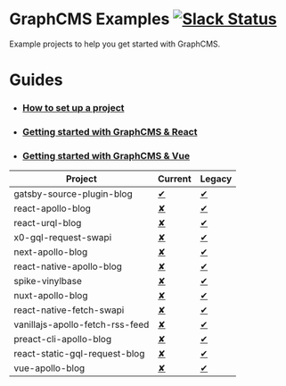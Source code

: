 # GraphCMS Examples [![Slack Status](https://slack.graphcms.com/badge.svg)](https://slack.graphcms.com)
Example projects to help you get started with GraphCMS.

# Guides
- ### [How to set up a project](https://graphcms.com/docs/getting-started/setting_up_the_project/)
- ### [Getting started with GraphCMS & React](https://graphcms.com/docs/getting-started/beginners_guide_with_react/)
- ### [Getting started with GraphCMS & Vue](https://graphcms.com/docs/getting-started/beginners_guide_with_vue/)

| Project | Current | Legacy |
|---|---|---|
| gatsby-source-plugin-blog |[&#10004;](../current/gatsby-source-plugin-blog/README.md)|[&#10004;](../legacy/gatsby-source-plugin-blog/README.md)|
| react-apollo-blog |[&#x2718;](../current/react-apollo-blog/README.md)|[&#10004;](../legacy/react-apollo-blog/README.md)|
| react-urql-blog |[&#x2718;](../current/react-urql-blog/README.md)|[&#10004;](../legacy/react-urql-blog/README.md)|
| x0-gql-request-swapi |[&#x2718;](../current/x0-gql-request-swapi/README.md)|[&#10004;](../legacy/x0-gql-request-swapi/README.md)|
| next-apollo-blog |[&#x2718;](../current/next-apollo-blog/README.md)|[&#10004;](../legacy/next-apollo-blog/README.md)|
| react-native-apollo-blog |[&#x2718;](../current/react-native-apollo-blog/README.md)|[&#10004;](../legacy/react-native-apollo-blog/README.md)|
| spike-vinylbase |[&#x2718;](../current/spike-vinylbase/README.md)|[&#10004;](../legacy/spike-vinylbase/README.md)|
| nuxt-apollo-blog |[&#x2718;](../current/nuxt-apollo-blog/README.md)|[&#10004;](../legacy/nuxt-apollo-blog/README.md)|
| react-native-fetch-swapi |[&#x2718;](../current/react-native-fetch-swapi/README.md)|[&#10004;](../legacy/react-native-fetch-swapi/README.md)|
| vanillajs-apollo-fetch-rss-feed |[&#x2718;](../current/vanillajs-apollo-fetch-rss-feed/README.md)|[&#10004;](../legacy/vanillajs-apollo-fetch-rss-feed/README.md)|
| preact-cli-apollo-blog |[&#x2718;](../current/preact-cli-apollo-blog/README.md)|[&#10004;](../legacy/preact-cli-apollo-blog/README.md)|
| react-static-gql-request-blog |[&#x2718;](../current/react-static-gql-request-blog/README.md)|[&#10004;](../legacy/react-static-gql-request-blog/README.md)|
| vue-apollo-blog |[&#x2718;](../current/vue-apollo-blog/README.md)|[&#10004;](../legacy/vue-apollo-blog/README.md)|